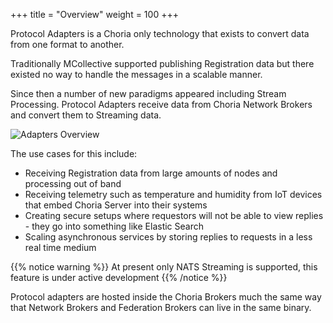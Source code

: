 +++
title = "Overview"
weight = 100
+++

Protocol Adapters is a Choria only technology that exists to convert data from one format to another.

Traditionally MCollective supported publishing Registration data but there existed no way to handle the messages in a scalable manner.

Since then a number of new paradigms appeared including Stream Processing.  Protocol Adapters receive data from Choria Network Brokers and convert them to Streaming data.

![Adapters Overview](../../adapters-overview.png)

The use cases for this include:

 * Receiving Registration data from large amounts of nodes and processing out of band
 * Receiving telemetry such as temperature and humidity from IoT devices that embed Choria Server into their systems
 * Creating secure setups where requestors will not be able to view replies - they go into something like Elastic Search
 * Scaling asynchronous services by storing replies to requests in a less real time medium

{{% notice warning %}}
At present only NATS Streaming is supported, this feature is under active development
{{% /notice %}}

Protocol adapters are hosted inside the Choria Brokers much the same way that Network Brokers and Federation Brokers can live in the same binary.